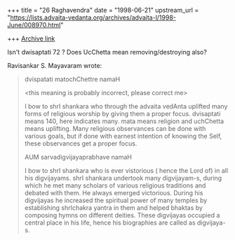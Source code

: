 +++
title = "26 Raghavendra"
date = "1998-06-21"
upstream_url = "https://lists.advaita-vedanta.org/archives/advaita-l/1998-June/008970.html"

+++
[Archive link](https://lists.advaita-vedanta.org/archives/advaita-l/1998-June/008970.html)

Isn't dwisaptati 72 ? Does UcChetta mean removing/destroying also?

Ravisankar S. Mayavaram wrote:

> dvispatati matochChettre namaH
>
> <this meaning is probably incorrect, please correct me>
>
> I bow to shrI shankara who through the advaita vedAnta uplifted many forms
> of religious worship by giving them a proper focus.  dvisaptati means 140,
> here indicates many.  mata means religion and uchChetta means uplifting.
> Many religious observances can be done with various goals, but if done
> with earnest intention of knowing the Self, these observances get a proper
> focus.
>
> AUM sarvadigvijayaprabhave namaH
>
> I bow to shrI shankara who is ever vistorious ( hence the Lord of) in all
> his digvijayams. shrI shankara undertook many digvijayam-s, during which
> he met many scholars of various religious traditions and debated with
> them.  He always emerged victorious. During his digvijayas he increased
> the spiritual power of many temples by establishing shrIchakra yantra in
> them and helped bhaktas by composing hymns on different deities. These
> digvijayas occupied a central place in his life, hence his biographies are
> called as digvijaya-s.

